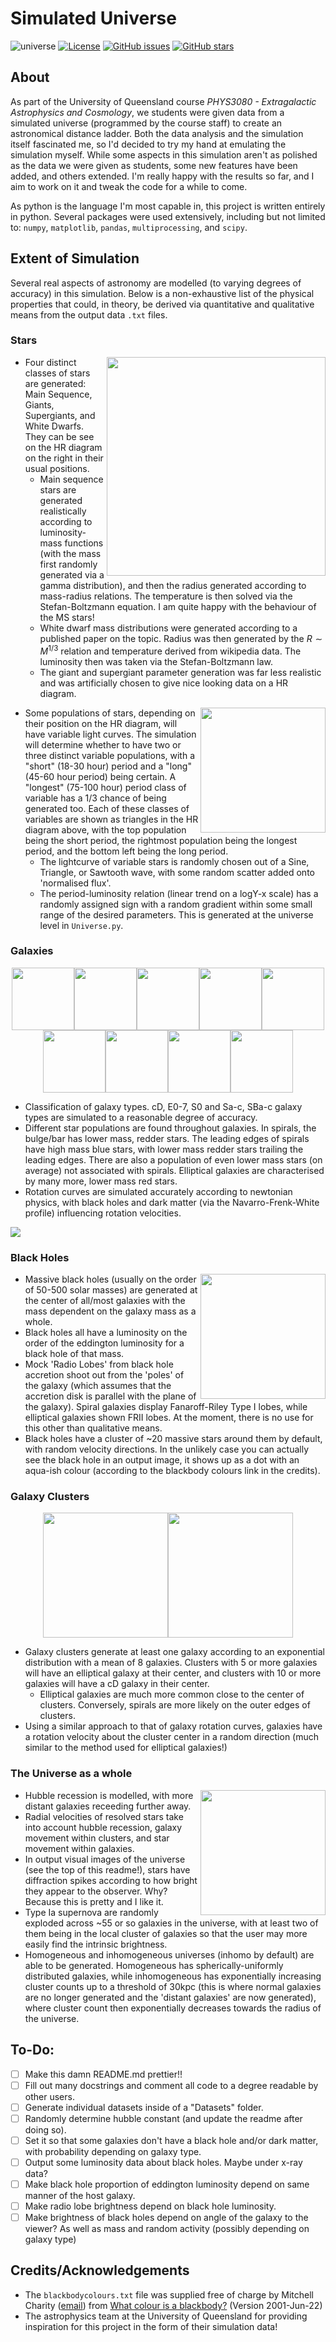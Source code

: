 # Simulated Universe

![universe](/MiscGithubImages/universe.jpg)
[![License](https://img.shields.io/badge/License-MIT-brightgreen)](https://spdx.org/licenses/MIT.html)
[![GitHub issues](https://img.shields.io/github/issues/ryanwhite1/Simulated-Universe)](https://github.com/ryanwhite1/Simulated-Universe/issues)
[![GitHub stars](https://img.shields.io/github/stars/ryanwhite1/Simulated-Universe)](https://github.com/ryanwhite1/Simulated-Universe/stargazers)
## About
As part of the University of Queensland course *PHYS3080 - Extragalactic Astrophysics and Cosmology*, we students were given data from a simulated universe (programmed by the course staff) to create an astronomical distance ladder. Both the data analysis and the simulation itself fascinated me, so I'd decided to try my hand at emulating the simulation myself. While some aspects in this simulation aren't as polished as the data we were given as students, some new features have been added, and others extended. I'm really happy with the results so far, and I aim to work on it and tweak the code for a while to come. 

As python is the language I'm most capable in, this project is written entirely in python. Several packages were used extensively, including but not limited to: `numpy`, `matplotlib`, `pandas`, `multiprocessing`, and `scipy`.

## Extent of Simulation
Several real aspects of astronomy are modelled (to varying degrees of accuracy) in this simulation. Below is a non-exhaustive list of the physical properties that could, in theory, be derived via quantitative and qualitative means from the output data `.txt` files.
### Stars
<img align="right" height="350" src="/MiscGithubImages/Local Galaxy HR Diagram.png">  

 - Four distinct classes of stars are generated: Main Sequence, Giants, Supergiants, and White Dwarfs. They can be see on the HR diagram on the right in their usual positions.
   - Main sequence stars are generated realistically according to luminosity-mass functions (with the mass first randomly generated via a gamma distribution), and then the radius generated according to mass-radius relations. The temperature is then solved via the Stefan-Boltzmann equation. I am quite happy with the behaviour of the MS stars!
   - White dwarf mass distributions were generated according to a published paper on the topic. Radius was then generated by the $R \sim M^{1/3}$ relation and temperature derived from wikipedia data. The luminosity then was taken via the Stefan-Boltzmann law. 
   - The giant and supergiant parameter generation was far less realistic and was artificially chosen to give nice looking data on a HR diagram. 
  
<img align="right" height="200" src="/MiscGithubImages/StarLightCurve.png">  

- Some populations of stars, depending on their position on the HR diagram, will have variable light curves. The simulation will determine whether to have two or three distinct variable populations, with a "short" (18-30 hour) period and a "long" (45-60 hour period) being certain. A "longest" (75-100 hour) period class of variable has a 1/3 chance of being generated too. Each of these classes of variables are shown as triangles in the HR diagram above, with the top population being the short period, the rightmost population being the longest period, and the bottom left being the long period. 
  - The lightcurve of variable stars is randomly chosen out of a Sine, Triangle, or Sawtooth wave, with some random scatter added onto 'normalised flux'.
  - The period-luminosity relation (linear trend on a logY-x scale) has a randomly assigned sign with a random gradient within some small range of the desired parameters. This is generated at the universe level in `Universe.py`.

### Galaxies
<p align="middle">
<img src="/MiscGithubImages/cD.jpg" height="100"><img src="/MiscGithubImages/ellipticals.jpg" height="100"><img src="/MiscGithubImages/S0.jpg" height="100"><img src="/MiscGithubImages/Sa.jpg" height="100"><img src="/MiscGithubImages/SBa.jpg" height="100"><img src="/MiscGithubImages/Sb.jpg" height="100"><img src="/MiscGithubImages/SBb.jpg" height="100"><img src="/MiscGithubImages/Sc.jpg" height="100"><img src="/MiscGithubImages/SBc.jpg" height="100"> </p>  

 - Classification of galaxy types. cD, E0-7, S0 and Sa-c, SBa-c galaxy types are simulated to a reasonable degree of accuracy. 
 - Different star populations are found throughout galaxies. In spirals, the bulge/bar has lower mass, redder stars. The leading edges of spirals have high mass blue stars, with lower mass redder stars trailing the leading edges. There are also a population of even lower mass stars (on average) not associated with spirals. Elliptical galaxies are characterised by many more, lower mass red stars.
 - Rotation curves are simulated accurately according to newtonian physics, with black holes and dark matter (via the Navarro-Frenk-White profile) influencing rotation velocities. 
 
![](/MiscGithubImages/localradialvel.jpg)
### Black Holes
<img align="right" height="200" src="/MiscGithubImages/radiolobetypes.jpg">  

 - Massive black holes (usually on the order of 50-500 solar masses) are generated at the center of all/most galaxies with the mass dependent on the galaxy mass as a whole. 
 - Black holes all have a luminosity on the order of the eddington luminosity for a black hole of that mass. 
 - Mock 'Radio Lobes' from black hole accretion shoot out from the 'poles' of the galaxy (which assumes that the accretion disk is parallel with the plane of the galaxy). Spiral galaxies display Fanaroff-Riley Type I lobes, while elliptical galaxies shown FRII lobes. At the moment, there is no use for this other than qualitative means. 
 - Black holes have a cluster of ~20 massive stars around them by default, with random velocity directions. In the unlikely case you can actually see the black hole in an output image, it shows up as a dot with an aqua-ish colour (according to the blackbody colours link in the credits). 
### Galaxy Clusters
<p align="middle"><img src="/MiscGithubImages/Cluster1.jpg" height="200" /><img src="/MiscGithubImages/galaxradialvels.jpg" height="200" /></p>  

 - Galaxy clusters generate at least one galaxy according to an exponential distribution with a mean of 8 galaxies. Clusters with 5 or more galaxies will have an elliptical galaxy at their center, and clusters with 10 or more galaxies will have a cD galaxy in their center.
   - Elliptical galaxies are much more common close to the center of clusters. Conversely, spirals are more likely on the outer edges of clusters. 
 - Using a similar approach to that of galaxy rotation curves, galaxies have a rotation velocity about the cluster center in a random direction (much similar to the method used for elliptical galaxies!)

### The Universe as a whole
<img align="right" height="200" src="/MiscGithubImages/Hubble Diagram.png">  

 - Hubble recession is modelled, with more distant galaxies receeding further away. 
 - Radial velocities of resolved stars take into account hubble recession, galaxy movement within clusters, and star movement within galaxies. 
 - In output visual images of the universe (see the top of this readme!), stars have diffraction spikes according to how bright they appear to the observer. Why? Because this is pretty and I like it. 
 - Type Ia supernova are randomly exploded across ~55 or so galaxies in the universe, with at least two of them being in the local cluster of galaxies so that the user may more easily find the intrinsic brightness. 
 - Homogeneous and inhomogeneous universes (inhomo by default) are able to be generated. Homogeneous has spherically-uniformly distributed galaxies, while inhomogeneous has exponentially increasing cluster counts up to a threshold of 30kpc (this is where normal galaxies are no longer generated and the 'distant galaxies' are now generated), where cluster count then exponentially decreases towards the radius of the universe. 


## To-Do:
- [ ] Make this damn README.md prettier!!
- [ ] Fill out many docstrings and comment all code to a degree readable by other users.
- [ ] Generate individual datasets inside of a "Datasets" folder. 
- [ ] Randomly determine hubble constant (and update the readme after doing so). 
- [ ] Set it so that some galaxies don't have a black hole and/or dark matter, with probability depending on galaxy type. 
- [ ] Output some luminosity data about black holes. Maybe under x-ray data?
- [ ] Make black hole proportion of eddington luminosity depend on same manner of the host galaxy. 
- [ ] Make radio lobe brightness depend on black hole luminosity.
- [ ] Make brightness of black holes depend on angle of the galaxy to the viewer? As well as mass and random activity (possibly depending on galaxy type)

## Credits/Acknowledgements
 - The `blackbodycolours.txt` file was supplied free of charge by Mitchell Charity ([email](mailto:mcharity@lcs.mit.edu)) from [What colour is a blackbody?](http://www.vendian.org/mncharity/dir3/blackbody/) (Version 2001-Jun-22)
 - The astrophysics team at the University of Queensland for providing inspiration for this project in the form of their simulation data! 
